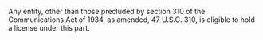 Any entity, other than those precluded by section 310 of the Communications Act of 1934, as amended, 47 U.S.C. 310, is eligible to hold a license under this part.

